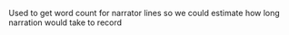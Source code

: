 Used to get word count for narrator lines so we could estimate how long narration would take to record
